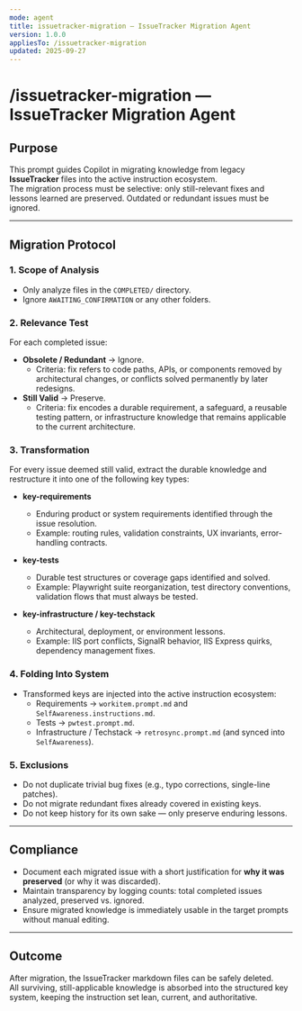 ```yaml
---
mode: agent
title: issuetracker-migration — IssueTracker Migration Agent
version: 1.0.0
appliesTo: /issuetracker-migration
updated: 2025-09-27
---
```


# /issuetracker-migration — IssueTracker Migration Agent

## Purpose
This prompt guides Copilot in migrating knowledge from legacy **IssueTracker** files into the active instruction ecosystem.  
The migration process must be selective: only still-relevant fixes and lessons learned are preserved. Outdated or redundant issues must be ignored.

---

## Migration Protocol

### 1. Scope of Analysis
- Only analyze files in the `COMPLETED/` directory.  
- Ignore `AWAITING_CONFIRMATION` or any other folders.  

### 2. Relevance Test
For each completed issue:
- **Obsolete / Redundant** → Ignore.  
  - Criteria: fix refers to code paths, APIs, or components removed by architectural changes, or conflicts solved permanently by later redesigns.  
- **Still Valid** → Preserve.  
  - Criteria: fix encodes a durable requirement, a safeguard, a reusable testing pattern, or infrastructure knowledge that remains applicable to the current architecture.  

### 3. Transformation
For every issue deemed still valid, extract the durable knowledge and restructure it into one of the following key types:

- **key-requirements**  
  - Enduring product or system requirements identified through the issue resolution.  
  - Example: routing rules, validation constraints, UX invariants, error-handling contracts.  

- **key-tests**  
  - Durable test structures or coverage gaps identified and solved.  
  - Example: Playwright suite reorganization, test directory conventions, validation flows that must always be tested.  

- **key-infrastructure / key-techstack**  
  - Architectural, deployment, or environment lessons.  
  - Example: IIS port conflicts, SignalR behavior, IIS Express quirks, dependency management fixes.  

### 4. Folding Into System
- Transformed keys are injected into the active instruction ecosystem:  
  - Requirements → `workitem.prompt.md` and `SelfAwareness.instructions.md`.  
  - Tests → `pwtest.prompt.md`.  
  - Infrastructure / Techstack → `retrosync.prompt.md` (and synced into `SelfAwareness`).  

### 5. Exclusions
- Do not duplicate trivial bug fixes (e.g., typo corrections, single-line patches).  
- Do not migrate redundant fixes already covered in existing keys.  
- Do not keep history for its own sake — only preserve enduring lessons.  

---

## Compliance
- Document each migrated issue with a short justification for **why it was preserved** (or why it was discarded).  
- Maintain transparency by logging counts: total completed issues analyzed, preserved vs. ignored.  
- Ensure migrated knowledge is immediately usable in the target prompts without manual editing.

---

## Outcome
After migration, the IssueTracker markdown files can be safely deleted.  
All surviving, still-applicable knowledge is absorbed into the structured key system, keeping the instruction set lean, current, and authoritative.
